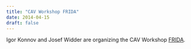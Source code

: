 ```yaml
---
title: "CAV Workshop FRIDA"
date: 2014-04-15
draft: false
---
```

<p>Igor Konnov and Josef Widder are organizing the CAV Workshop <a href="http://vsl2014.at/meetings/FRIDA-index.html">FRIDA</a>.</p>
